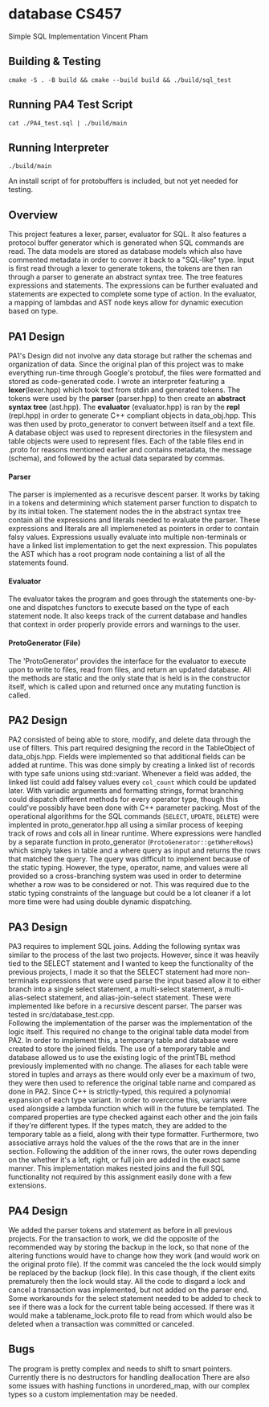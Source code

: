 # database CS457 
Simple SQL Implementation
Vincent Pham

## Building & Testing
```
cmake -S . -B build && cmake --build build && ./build/sql_test
```
## Running PA4 Test Script
```
cat ./PA4_test.sql | ./build/main
```
## Running Interpreter
```
./build/main
```
An install script of for protobuffers is included, but not yet needed for testing.

## Overview
This project features a lexer, parser, evaluator for SQL. It also features a protocol buffer generator which is generated when SQL commands are read. The data models are stored as database models which also have commented metadata in order to conver it back to a "SQL-like" type.
Input is first read through a lexer to generate tokens, the tokens are then ran through a parser to generate an abstract syntax tree. The tree features expressions and statements. The expressions can be further evaluated and statements are expected to complete some type of action. In the evaluator, a mapping of lambdas and AST node keys allow for dynamic execution based on type. 

## PA1 Design
PA1's Design did not involve any data storage but rather the schemas and organization of data. Since the original plan of this project was to make everything run-time through Google's protobuf, the files were formatted and stored as code-generated code. I wrote an interpreter featuring a **lexer**(lexer.hpp) which took text from stdin and generated tokens. The tokens were used by the **parser** (parser.hpp) to then create an **abstract syntax tree** (ast.hpp). The **evaluator** (evaluator.hpp) is ran by the **repl** (repl.hpp) in order to generate C++ compliant objects in data_obj.hpp. This was then used by proto_generator to convert between itself and a text file. A database object was used to represent directories in the filesystem and table objects were used to represent files. Each of the table files end in .proto for reasons mentioned earlier and contains metadata, the message (schema), and followed by the actual data separated by commas.  
#### Parser
The parser is implemented as a recurisve descent parser. It works by taking in a tokens and determining which statement parser function to dispatch to by its initial token. The statement nodes the in the abstract syntax tree contain all the expressions and literals needed to evaluate the parser. These expressions and literals are all implemeneted as pointers in order to contain falsy values. Expressions usually evaluate into multiple non-terminals or have a linked list implementation to get the next expression. This populates the AST which has a root program node containing a list of all the statements found.
#### Evaluator
The evaluator takes the program and goes through the statements one-by-one and dispatches functors to execute based on the type of each statement node. It also keeps track of the current database and handles that context in order properly provide errors and warnings to the user.
#### ProtoGenerator (File)
The 'ProtoGenerator' provides the interface for the evaluator to execute upon to write to files, read from files, and return an updated database. All the methods are static and the only state that is held is in the constructor itself, which is called upon and returned once any mutating function is called.  

## PA2 Design
PA2 consisted of being able to store, modify, and delete data through the use of filters. This part required designing the record in the TableObject of data_objs.hpp. Fields were implemented so that additional fields can be added at runtime. This was done simply by creating a linked list of records with type safe unions using std::variant. Whenever a field was added, the linked list could add falsey values every `col_count` which could be updated later. With variadic arguments and formatting strings, format branching could dispatch different methods for every operator type, though this could've possibly have been done with C++ parameter packing. Most of the operational algorithms for the SQL commands (`SELECT`, `UPDATE`, `DELETE`) were implented in proto_generator.hpp all using a similar process of keeping track of rows and cols all in linear runtime. 
Where expressions were handled by a separate function in proto_generator (`ProtoGenerator::getWhereRows`) which simply takes in table and a where query as input and returns the rows that matched the query. The query was difficult to implement because of the static typing. However, the type, operator, name, and values were all provided so a cross-branching system was used in order to determine whether a row was to be considered or not. This was required due to the static typing constraints of the language but could be a lot cleaner if a lot more time were had using double dynamic dispatching.

## PA3 Design
PA3 requires to implement SQL joins. Adding the following syntax was similar to the process of the last two projects. However, since it was heavily tied to the SELECT statement and I wanted to keep the functionality of the previous projects, I made it so that the SELECT statement had more non-terminals expressions that were used parse the input based allow it to either branch into a single select statement, a multi-select statement, a multi-alias-select statement, and alias-join-select statement. These were implemented like before in a recursive descent parser. The parser was tested in src/database_test.cpp.  
Following the implementation of the parser was the implementation of the logic itself. This required no change to the original table data model from PA2. In order to implement this, a temporary table and database were created to store the joined fields. The use of a temporary table and database allowed us to use the existing logic of the printTBL method previously implemented with no change. The aliases for each table were stored in tuples and arrays as there would only ever be a maximum of two, they were then used to reference the original table name and compared as done in PA2. Since C++ is strictly-typed, this required a polynomial expansion of each type variant. In order to overcome this, variants were used alongside a lambda function which will in the future be templated. The compared properties are type checked against each other and the join fails if they're different types. If the types match, they are added to the temporary table as a field, along with their type formatter. Furthermore, two associative arrays hold the values of the the rows that are in the inner section. Following the addition of the inner rows, the outer rows depending on the whether it's a left, right, or full join are added in the exact same manner. This implementation makes nested joins and the full SQL functionality not required by this assignment easily done with a few extensions.

## PA4 Design
We added the parser tokens and statement as before in all previous projects. For the transaction to work, we did the opposite of the recommended way by storing the backup in the lock, so that none of the altering functions would have to change how they work (and would work on the original proto file). If the commit was canceled the the lock would simply be replaced by the backup (lock file). In this case though, if the client exits prematurely then the lock would stay. All the code to disgard a lock and cancel a transaction was implemented, but not added on the parser end.
Some workarounds for the select statement needed to be added to check to see if there was a lock for the current table being accessed. If there was it would make a tablename_lock.proto file to read from which would also be deleted when a transaction was committed or canceled.


## Bugs
The program is pretty complex and needs to shift to smart pointers. Currently there is no destructors for handling deallocation
There are also some issues with hashing functions in unordered_map, with our complex types so a custom implementation may be needed.

